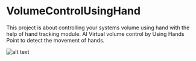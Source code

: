 # VolumeControlUsingHand
This project is about controlling your systems volume using hand with the help of hand tracking module.
AI Virtual volume control by Using Hands Point to detect the movement of hands.

![alt text](https://mediapipe.dev/images/mobile/hand_landmarks.png)
